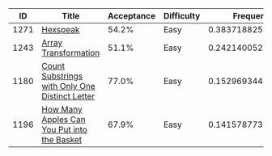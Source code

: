|ID|Title|Acceptance|Difficulty|Frequency|
|----|-----|----|---|---|
|1271|[Hexspeak]( https://leetcode.com/problems/hexspeak)|54.2%|Easy|0.3837188253364694|
|1243|[Array Transformation]( https://leetcode.com/problems/array-transformation)|51.1%|Easy|0.2421400520048648|
|1180|[Count Substrings with Only One Distinct Letter]( https://leetcode.com/problems/count-substrings-with-only-one-distinct-letter)|77.0%|Easy|0.1529693447814272|
|1196|[How Many Apples Can You Put into the Basket]( https://leetcode.com/problems/how-many-apples-can-you-put-into-the-basket)|67.9%|Easy|0.1415787733316046|
